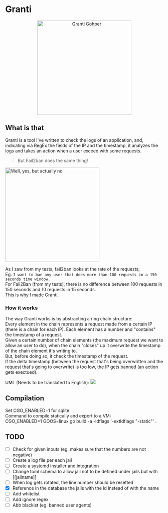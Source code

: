 # Granti

<p align="center"><img src="https://camo.githubusercontent.com/274385982abc5f3457f94b6b276c619f9e263e24/68747470733a2f2f73746f726167652e676f6f676c65617069732e636f6d2f676f70686572697a656d652e61707073706f742e636f6d2f676f70686572732f376664303165653338333362376536383065363230663064643630323033326330333232386439302e706e67" alt="Granti Gohper" data-canonical-src="https://storage.googleapis.com/gopherizeme.appspot.com/gophers/7fd01ee3833b7e680e620f0dd602032c03228d90.png" height="300px"  style="text-align: center;"></p>

## What is that  
Granti is a tool I've written to check the logs of an application, and, indicating via RegEx the fields of the IP and the timestamp, it analyzes the logs and takes an action when a user exceed with some requests.  
> But Fail2ban does the same thing!  

<img src="https://camo.githubusercontent.com/919a0c825b8fe9cf2cb66c1ffb8d1a46f88bbc83/68747470733a2f2f692e6b796d2d63646e2e636f6d2f656e74726965732f69636f6e732f6f726967696e616c2f3030302f3032382f3539362f64736d47614b574d654858653951754a74715f79733330504e6654476e4d73527548756f5f4d557a4743672e6a7067" alt="Well, yes, but actually no" data-canonical-src="https://i.kym-cdn.com/entries/icons/original/000/028/596/dsmGaKWMeHXe9QuJtq_ys30PNfTGnMsRuHuo_MUzGCg.jpg" height="300px" >

As I saw from my tests, fail2ban looks at the rate of the requests;  
Eg. `I want to ban any user that does more than 100 requests in a 150 seconds time window.`  
For Fail2Ban (from my tests), there is no difference between 100 requests in 150 seconds and 10 requests in 15 seconds.  
This is why I made Granti.    

### How it works
The way Granti works is by abstracting a ring chain structure:  
Every element in the chain rapresents a request made from a certain IP (there is a chain for each IP).
Each element has a number and "contains" the timestamp of a request.  
Given a certain number of chain elements (the maximum request we want to allow an user to do), when the chain "closes" up it overwrite the timestamp of the chain element it's writing to.  
But, before doing so, it check the timestamp of the request.  
If the delta timestamp (between the request that's being overwritten and the request that's going to overwrite) is too low, the IP gets banned (an action gets exectued). 

UML (Needs to be translated to English):
![](https://i.vgy.me/MKau1o.png)


## Compilation
Set CGO_ENABLED=1 for sqlite  
Command to compile statically and export to a VM:  
CGO_ENABLED=1 GOOS=linux go build -a -ldflags '-extldflags "-static"' .  

## TODO
- [ ] Check for given inputs (eg. makes sure that the numbers are not negative)
- [ ] Create a log file per each jail
- [ ] Create a systemd installer and integration
- [ ] Change toml schema to allow jail not to be defined under jails but with [[jailname]]
- [ ] When log gets rotated, the line number should be resetted
- [x] Reference in the database the jails with the id instead of with the name
- [ ] Add whitelist
- [ ] Add ignore regex
- [ ] Abb blackist (eg. banned user agents)
